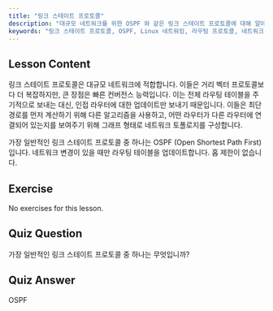 ```yaml
---
title: "링크 스테이트 프로토콜"
description: "대규모 네트워크를 위한 OSPF 와 같은 링크 스테이트 프로토콜에 대해 알아보세요. 이들의 빠른 컨버전스와 라우팅 테이블 업데이트 방식을 이해하세요. Linux 네트워킹 여정을 시작하세요!"
keywords: "링크 스테이트 프로토콜, OSPF, Linux 네트워킹, 라우팅 프로토콜, 네트워크 토폴로지, 초급"
---
```


## Lesson Content

링크 스테이트 프로토콜은 대규모 네트워크에 적합합니다. 이들은 거리 벡터 프로토콜보다 더 복잡하지만, 큰 장점은 빠른 컨버전스 능력입니다. 이는 전체 라우팅 테이블을 주기적으로 보내는 대신, 인접 라우터에 대한 업데이트만 보내기 때문입니다. 이들은 최단 경로를 먼저 계산하기 위해 다른 알고리즘을 사용하고, 어떤 라우터가 다른 라우터에 연결되어 있는지를 보여주기 위해 그래프 형태로 네트워크 토폴로지를 구성합니다.

가장 일반적인 링크 스테이트 프로토콜 중 하나는 OSPF (Open Shortest Path First) 입니다. 네트워크 변경이 있을 때만 라우팅 테이블을 업데이트합니다. 홉 제한이 없습니다.

## Exercise

No exercises for this lesson.

## Quiz Question

가장 일반적인 링크 스테이트 프로토콜 중 하나는 무엇입니까?

## Quiz Answer

OSPF
